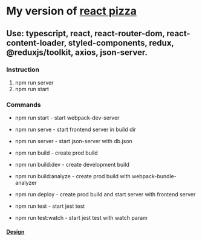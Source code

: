 # My version of [react pizza](https://github.com/Archakov06/react-pizza)

## Use: typescript, react, react-router-dom, react-content-loader, styled-components, redux, @reduxjs/toolkit, axios, json-server.

### Instruction

1. npm run server
2. npm run start

### Commands

* npm run start - start webpack-dev-server
* npm run serve - start frontend server in build dir
* npm run server - start json-server with db.json

* npm run build - create prod build
* npm run build:dev - create development build
* npm run build:analyze - create prod build with webpack-bundle-analyzer

* npm run deploy - create prod build and start server with frontend server

* npm run test - start jest test
* npm run test:watch - start jest test with watch param

#### [Design](https://www.figma.com/file/wWUnQwvRDWBfPx1v1pCAfO/React-Pizza?node-id=0%3A1)
